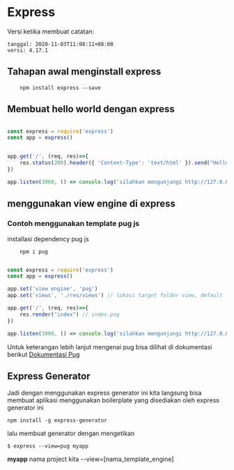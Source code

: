 # Express

Versi ketika membuat catatan:

	tanggal: 2020-11-03T11:08:11+08:00
	versi: 4.17.1

## Tahapan awal menginstall express

```cli
	npm install express --save
```

## Membuat hello world dengan express

```js

const express = require('express')
const app = express()


app.get('/', (req, res)=>{
    res.status(200).header({ 'Content-Type': 'text/html' }).send("Hello world")
})

app.listen(3000, () => console.log('silahkan mengunjungi http://127.0.0.1:3000') )

```

## menggunakan view engine di express

### Contoh menggunakan template pug js

installasi dependency pug js

```cli
	npm i pug
```

```js

const express = require('express')
const app = express()

app.set('view engine', 'pug')
app.set('views', './res/views') // lokasi target folder view, default ./

app.get('/', (req, res)=>{
    res.render("index") // index.pug
})

app.listen(3000, () => console.log('silahkan mengunjungi http://127.0.0.1:3000') )

```
Untuk keterangan lebih lanjut mengenai pug bisa dilihat di dokumentasi berikut
[Dokumentasi Pug](https://pugjs.org/api/getting-started.html)

## Express Generator

Jadi dengan menggunakan express generator ini kita langsung bisa membuat aplikasi menggunakan boilerplate yang disediakan oleh express generator ini

```cli
npm install -g express-generator
```
lalu membuat generator dengan mengetikan
```cli
$ express --view=pug myapp
```

__myapp__ nama project kita --view=[nama_template_engine]